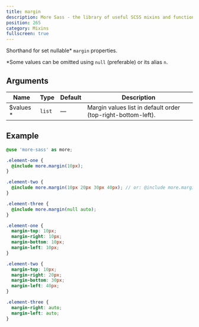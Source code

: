 ```yaml
---
title: margin
description: More Sass - the library of useful SCSS mixins and functions.
position: 265
category: Mixins
fullscreen: true
---
```


Shorthand for set nullable* `margin` properties.

<alert type="info">*Some values can be omitted using `null` (preferable) or its alias `n`.</alert>

## Arguments

| Name                                        | Type   | Default | Description                                                  |
|---------------------------------------------|--------|---------|--------------------------------------------------------------|
| $values <span class="text-red-600">*</span> | `list` | —       | Margin values list in default order (top-right-bottom-left). |

## Example

<code-group>

  <code-block label="SCSS" active>

  ```scss
  @use 'more-sass' as more;

  .element-one {
  	@include more.margin(10px);
  }

  .element-two {
  	@include more.margin(10px 20px 30px 40px); // or: @include more.margin(10px, 20px, 30px, 40px);
  }

  .element-three {
  	@include more.margin(null auto);
  }
  ```

  </code-block>

  <code-block label="Output">

  ```css
  .element-one {
  	margin-top: 10px;
  	margin-right: 10px;
  	margin-bottom: 10px;
  	margin-left: 10px;
  }

  .element-two {
  	margin-top: 10px;
  	margin-right: 20px;
  	margin-bottom: 30px;
  	margin-left: 40px;
  }

  .element-three {
  	margin-right: auto;
  	margin-left: auto;
  }
  ```

  </code-block>

</code-group>
